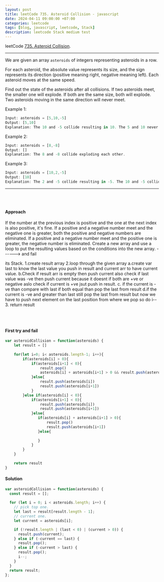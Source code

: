 ```yaml
---
layout: post
title: leetCode 735. Asteroid Collision - javascript
date: 2024-04-11 09:00:00 +07:00
categories: leetcode
tags: [blog, javascript, leetcode, Stack]
description: leetcode Stack medium test
---
```


leetCode [735. Asteroid Collision](https://leetcode.com/problems/asteroid-collision/).

<hr>

We are given an array `asteroids` of integers representing asteroids in a row.

For each asteroid, the absolute value represents its size, and the sign represents its direction (positive meaning right, negative meaning left). Each asteroid moves at the same speed.

Find out the state of the asteroids after all collisions. If two asteroids meet, the smaller one will explode. If both are the same size, both will explode. Two asteroids moving in the same direction will never meet.

Example 1:

```javascript
Input: asteroids = [5,10,-5]
Output: [5,10]
Explanation: The 10 and -5 collide resulting in 10. The 5 and 10 never collide.
```

Example 2:
```javascript
Input: asteroids = [8,-8]
Output: []
Explanation: The 8 and -8 collide exploding each other.
```

Example 3:
```javascript
Input: asteroids = [10,2,-5]
Output: [10]
Explanation: The 2 and -5 collide resulting in -5. The 10 and -5 collide resulting in 10.
```


<hr>


<br></br>


#### Approach

If the number at the previous index is positive and the one at the next index is also positive, it's fine. If a positive and a negative number meet and the negative one is greater, both the positive and negative numbers are eliminated. If a positive and a negative number meet and the positive one is greater, the negative number is eliminated. Create a new array and use a loop to put the resulting values ​​based on the conditions into the new array.
------> and fail


its Stack. 
1.create result array 
2.loop through the given array
    a.create var last to know the last value you push in result and current arr to have current value.
    b.Check if result arr is empty then push current also check if last value was -ve then push current because it doesnt if both are +ve or negative aslo check if current is +ve jsut push in result.
    c. if the current is -ve than compare with last if both equal than pop the last from result
    d.if the current is -ve and greater than last still pop the last from result but now we have to push next element on the last position from where we pop so do i--
3. return result


<br></br>


#### First try and fail


```javascript
var asteroidCollision = function(asteroids) {
    let result = []
    
    for(let i=0; i< asteroids.length-1; i++){
        if(asteroids[i] > 0){
            if(asteroids[i+1] < 0){
                result.pop()
                asteroids[i] + asteroids[i+1] > 0 && result.push(asteroids[i])  
            }else{
                result.push(asteroids[i])
                result.push(asteroids[i+1])
            }
        }else if(asteroids[i] < 0){
            if(asteroids[i+1] < 0){
                result.push(asteroids[i])
                result.push(asteroids[i+1])
            }else{
               if(asteroids[i] + asteroids[i+1] > 0){
                   result.pop()
                   result.push(asteroids[i+1])  
               }else{
                   
               }
            }
        }
    }
    
    return result
}
```






#### Solution



```javascript
var asteroidCollision = function(asteroids) {
  const result = [];
    
  for (let i = 0; i < asteroids.length; i++) {
    // pick top one.
    let last = result[result.length - 1];
    // current one.
    let current = asteroids[i];

    if (!result.length | (last < 0) | (current > 0)) {
      result.push(current);
    } else if (-current == last) {
      result.pop();
    } else if (-current > last) {
      result.pop();
      i--;
    }
  }
  return result;
};
```







